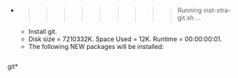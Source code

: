 * >>>>>>>>> Running inst-xtra-git.sh ...
  * Install git.
  * Disk size = 7210332K. Space Used = 12K. Runtime = 00:00:00:01.
  * The following NEW packages will be installed:
  ```bash
git*
  ```
